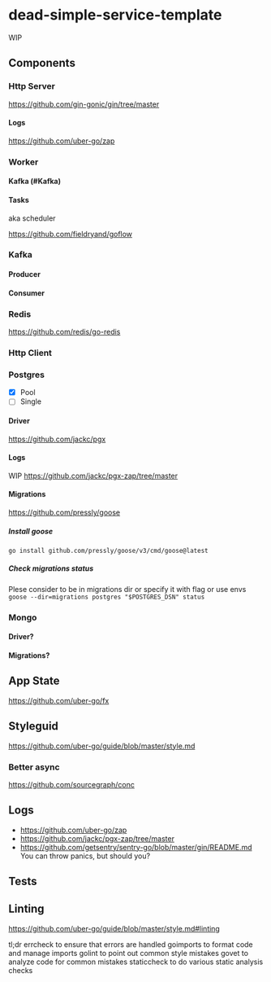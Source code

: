 # dead-simple-service-template
WIP

## Components

### Http Server

https://github.com/gin-gonic/gin/tree/master

#### Logs

https://github.com/uber-go/zap

### Worker

#### Kafka (#Kafka)

#### Tasks

aka scheduler

https://github.com/fieldryand/goflow

### Kafka

#### Producer

#### Consumer

### Redis

https://github.com/redis/go-redis

### Http Client

### Postgres
- [x] Pool
- [ ] Single

#### Driver

https://github.com/jackc/pgx

#### Logs
WIP
https://github.com/jackc/pgx-zap/tree/master

#### Migrations

<!-- https://github.com/ariga/atlas <- very complex system -->

https://github.com/pressly/goose

##### Install goose

`go install github.com/pressly/goose/v3/cmd/goose@latest`

##### Check migrations status

Plese consider to be in migrations dir or specify it with flag or use envs
`goose --dir=migrations postgres "$POSTGRES_DSN" status`

### Mongo

#### Driver?

#### Migrations?

## App State

https://github.com/uber-go/fx

## Styleguid

https://github.com/uber-go/guide/blob/master/style.md

### Better async

https://github.com/sourcegraph/conc

## Logs

- https://github.com/uber-go/zap
- https://github.com/jackc/pgx-zap/tree/master
- https://github.com/getsentry/sentry-go/blob/master/gin/README.md
You can throw panics, but should you?

## Tests


## Linting
https://github.com/uber-go/guide/blob/master/style.md#linting

tl;dr
errcheck to ensure that errors are handled
goimports to format code and manage imports
golint to point out common style mistakes
govet to analyze code for common mistakes
staticcheck to do various static analysis checks

